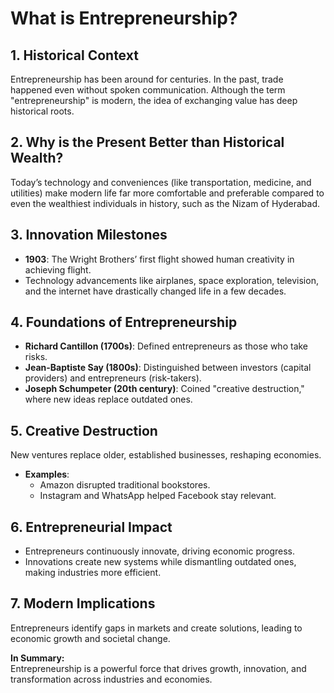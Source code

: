 # What is Entrepreneurship?

## 1. Historical Context
Entrepreneurship has been around for centuries. In the past, trade happened even without spoken communication. Although the term "entrepreneurship" is modern, the idea of exchanging value has deep historical roots.

## 2. Why is the Present Better than Historical Wealth?
Today’s technology and conveniences (like transportation, medicine, and utilities) make modern life far more comfortable and preferable compared to even the wealthiest individuals in history, such as the Nizam of Hyderabad.

## 3. Innovation Milestones
- **1903**: The Wright Brothers’ first flight showed human creativity in achieving flight.
- Technology advancements like airplanes, space exploration, television, and the internet have drastically changed life in a few decades.

## 4. Foundations of Entrepreneurship
- **Richard Cantillon (1700s)**: Defined entrepreneurs as those who take risks.
- **Jean-Baptiste Say (1800s)**: Distinguished between investors (capital providers) and entrepreneurs (risk-takers).
- **Joseph Schumpeter (20th century)**: Coined "creative destruction," where new ideas replace outdated ones.

## 5. Creative Destruction
New ventures replace older, established businesses, reshaping economies.
- **Examples**:
  - Amazon disrupted traditional bookstores.
  - Instagram and WhatsApp helped Facebook stay relevant.

## 6. Entrepreneurial Impact
- Entrepreneurs continuously innovate, driving economic progress.
- Innovations create new systems while dismantling outdated ones, making industries more efficient.

## 7. Modern Implications
Entrepreneurs identify gaps in markets and create solutions, leading to economic growth and societal change.

**In Summary:**  
Entrepreneurship is a powerful force that drives growth, innovation, and transformation across industries and economies.
